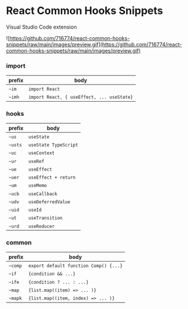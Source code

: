 # React Common Hooks Snippets

Visual Studio Code extension

![https://github.com/716774/react-common-hooks-snippets/raw/main/images/preview.gif](https://github.com/716774/react-common-hooks-snippets/raw/main/images/preview.gif)

### import

| prefix | body                                       |
| ------ | ------------------------------------------ |
| `~im`  | `import React`                             |
| `~imh` | `import React, { useEffect, ... useState}` |

### hooks

| prefix  | body                  |
| ------- | --------------------- |
| `~us`   | `useState`            |
| `~usts` | `useState TypeScript` |
| `~uc`   | `useContext`          |
| `~ur`   | `useRef`              |
| `~ue`   | `useEffect`           |
| `~uer`  | `useEffect + return`  |
| `~um`   | `useMemo`             |
| `~ucb`  | `useCallback`         |
| `~udv`  | `useDeferredValue`    |
| `~uid`  | `useId`               |
| `~ut`   | `useTransition`       |
| `~urd`  | `useReducer`          |

### common

| prefix  | body                                   |
| ------- | -------------------------------------- |
| `~comp` | `export default function Comp() {...}` |
| `~if`   | `{condition && ...}`                   |
| `~ife`  | `{condition ? ... : ...}`              |
| `~map`  | `{list.map((item) => ... )}`           |
| `~mapk` | `{list.map((item, index) => ... )}`    |
